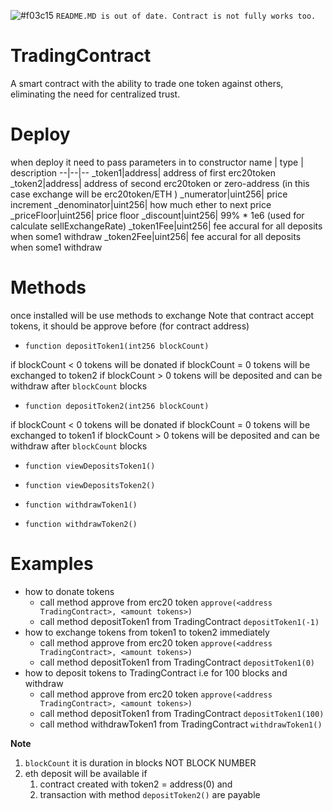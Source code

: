![#f03c15](https://via.placeholder.com/15/f03c15/000000?text=+) `README.MD is out of date. Contract is not fully works too.`
# TradingContract
A smart contract with the ability to trade one token against others, eliminating the need for centralized trust.
# Deploy
when deploy it need to pass parameters in to constructor
name  | type | description
--|--|--
_token1|address| address of first erc20token
_token2|address| address of second erc20token or zero-address (in this case exchange will be erc20token/ETH )
_numerator|uint256| price increment
_denominator|uint256| how much ether to next price
_priceFloor|uint256| price floor
_discount|uint256|  99% * 1e6 (used for calculate sellExchangeRate)
_token1Fee|uint256| fee accural for all deposits when some1 withdraw
_token2Fee|uint256| fee accural for all deposits when some1 withdraw

# Methods
once installed will be use methods to exchange
Note that contract accept tokens, it should be approve before (for contract address)
*     function depositToken1(int256 blockCount)
if blockCount < 0 tokens will be donated
if blockCount = 0 tokens will be exchanged to token2
if blockCount > 0 tokens will be deposited and can be withdraw after `blockCount` blocks
*     function depositToken2(int256 blockCount)
if blockCount < 0 tokens will be donated
if blockCount = 0 tokens will be exchanged to token1
if blockCount > 0 tokens will be deposited and can be withdraw after `blockCount` blocks
*     function viewDepositsToken1()
*     function viewDepositsToken2()
*     function withdrawToken1()
*     function withdrawToken2()
# Examples
* how to donate tokens
    * call method approve from erc20 token
    `approve(<address TradingContract>, <amount tokens>)`
    * call method depositToken1 from TradingContract
    `depositToken1(-1)`
* how to exchange tokens from token1 to token2 immediately
    * call method approve from erc20 token
    `approve(<address TradingContract>, <amount tokens>)`
    * call method depositToken1 from TradingContract
    `depositToken1(0)`
* how to deposit tokens to TradingContract i.e for 100 blocks and withdraw
    * call method approve from erc20 token
    `approve(<address TradingContract>, <amount tokens>)`
    * call method depositToken1 from TradingContract
    `depositToken1(100)`
    * call method withdrawToken1 from TradingContract
    `withdrawToken1()`

**Note**
1. `blockCount` it is duration in blocks NOT BLOCK NUMBER
2. eth deposit will be available if 
    1. contract created with token2 = address(0) and 
    2. transaction with method `depositToken2()` are payable 